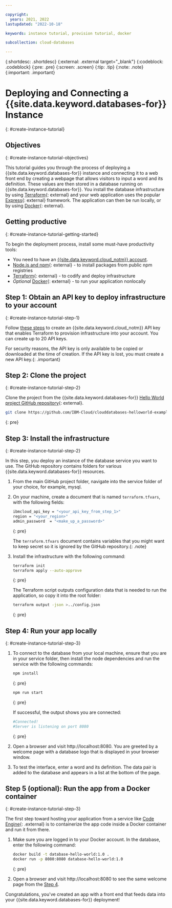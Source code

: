 ```yaml
---

copyright:
  years: 2021, 2022
lastupdated: "2022-10-18"

keywords: instance tutorial, provision tutorial, docker

subcollection: cloud-databases

---
```


{:shortdesc: .shortdesc}
{:external: .external target="_blank"}
{:codeblock: .codeblock}
{:pre: .pre}
{:screen: .screen}
{:tip: .tip}
{:note: .note}
{:important: .important}

# Deploying and Connecting a {{site.data.keyword.databases-for}} Instance 
{: #create-instance-tutorial}

## Objectives
{: #create-instance-tutorial-objectives}

This tutorial guides you through the process of deploying a {{site.data.keyword.databases-for}} instance and connecting it to a web front end by creating a webpage that allows visitors to input a word and its definition. These values are then stored in a database running on {{site.data.keyword.databases-for}}. You install the database infrastructure by using [Terraform](https://www.terraform.io/){: external} and your web application uses the popular [Express](https://www.terraform.io/){: external} framework. The application can then be run locally, or by using [Docker](https://www.docker.com/){: external}. 

## Getting productive 
{: #create-instance-tutorial-getting-started}

To begin the deployment process, install some must-have productivity tools:

* You need to have an [{{site.data.keyword.cloud_notm}} account](https://cloud.ibm.com/registration).
* [Node.js and npm](https://docs.npmjs.com/downloading-and-installing-node-js-and-npm){: external} - to install packages from public npm registries
* [Terraform](https://www.terraform.io/){: external} - to codify and deploy infrastructure
* *Optional* [Docker](https://www.docker.com/){: external} - to run your application nonlocally

## Step 1: Obtain an API key to deploy infrastructure to your account
{: #create-instance-tutorial-step-1}

Follow [these steps](https://cloud.ibm.com/docs/account?topic=account-userapikey&interface=ui#create_user_key) to create an {{site.data.keyword.cloud_notm}} API key that enables Terraform to provision infrastructure into your account. You can create up to 20 API keys.

For security reasons, the API key is only available to be copied or downloaded at the time of creation. If the API key is lost, you must create a new API key.{: .important}

## Step 2: Clone the project
{: #create-instance-tutorial-step-2}

Clone the project from the {{site.data.keyword.databases-for}} [Hello World project GitHub repository](https://github.com/IBM-Cloud/clouddatabases-helloworld-examples){: external}.

```sh
git clone https://github.com/IBM-Cloud/clouddatabases-helloworld-examples.git
```
{: pre}

## Step 3: Install the infrastructure
{: #create-instance-tutorial-step-2}

In this step, you deploy an instance of the database service you want to use. The GitHub repository contains folders for various {{site.data.keyword.databases-for}} resources.

1. From the main GitHub project folder, navigate into the service folder of your choice, for example, mysql.

1. On your machine, create a document that is named `terraform.tfvars`, with the following fields:

   ```sh
   ibmcloud_api_key = "<your_api_key_from_step_1>"
   region = "<your_region>"
   admin_password  = "<make_up_a_password>"
   ```
   {: pre}
   
   The `terraform.tfvars` document contains variables that you might want to keep secret so it is ignored by the GitHub repository.{: .note}

1. Install the infrastructure with the following command:

   ```sh
   terraform init 
   terraform apply --auto-approve
   ```
   {: pre}
   
   The Terraform script outputs configuration data that is needed to run the application, so copy it into the root folder:
   
   ```sh
   terraform output -json >../config.json
   ```
   {: pre}

## Step 4: Run your app locally
{: #create-instance-tutorial-step-3}

1. To connect to the database from your local machine, ensure that you are in your service folder, then install the node dependencies and run the service with the following commands:

   ```sh
   npm install
   ```
   {: pre}

   ```sh
   npm run start
   ```
   {: pre}
   
   If successful, the output shows you are connected:
   
   ```sh
   #Connected!
   #Server is listening on port 8080
   ```
   {: pre}

1. Open a browser and visit http://localhost:8080. You are greeted by a welcome page with a database logo that is displayed in your browser window.

1. To test the interface, enter a word and its definition. The data pair is added to the database and appears in a list at the bottom of the page.

## Step 5 (optional): Run the app from a Docker container
{: #create-instance-tutorial-step-3}

The first step toward hosting your application from a service like [Code Engine](https://www.ibm.com/cloud/code-engine){: .external} is to containerize the app code inside a Docker container and run it from there.

1. Make sure you are logged in to your Docker account. In the database, enter the following command:

   ```sh
   docker build -t database-hello-world:1.0 . 
   docker run -p 8080:8080 database-hello-world:1.0
   ```
   {: pre}

1. Open a browser and visit http://localhost:8080 to see the same welcome page from the [Step 4](#step-4-run-your-app-locally).

Congratulations, you've created an app with a front end that feeds data into your {{site.data.keyword.databases-for}} deployment!
